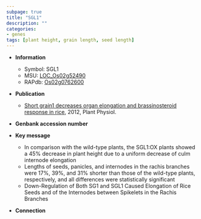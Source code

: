 ```yaml
---
subpage: true
title: "SGL1"
description: ""
categories:
- genes
tags: [plant height, grain length, seed length]
---
```


* **Information**  
    + Symbol: SGL1  
    + MSU: [LOC_Os02g52490](http://rice.plantbiology.msu.edu/cgi-bin/ORF_infopage.cgi?orf=LOC_Os02g52490)  
    + RAPdb: [Os02g0762600](http://rapdb.dna.affrc.go.jp/viewer/gbrowse_details/irgsp1?name=Os02g0762600)  

* **Publication**  
    + [Short grain1 decreases organ elongation and brassinosteroid response in rice](http://www.ncbi.nlm.nih.gov/pubmed?term=Short+grain1+decreases+organ+elongation+and+brassinosteroid+response+in+rice%5BTitle%5D), 2012, Plant Physiol.

* **Genbank accession number**  

* **Key message**  
    + In comparison with the wild-type plants, the SGL1:OX plants showed a 45% decrease in plant height due to a uniform decrease of culm internode elongation
    + Lengths of seeds, panicles, and internodes in the rachis branches were 17%, 39%, and 31% shorter than those of the wild-type plants, respectively, and all differences were statistically significant
    + Down-Regulation of Both SG1 and SGL1 Caused Elongation of Rice Seeds and of the Internodes between Spikelets in the Rachis Branches

* **Connection**  



